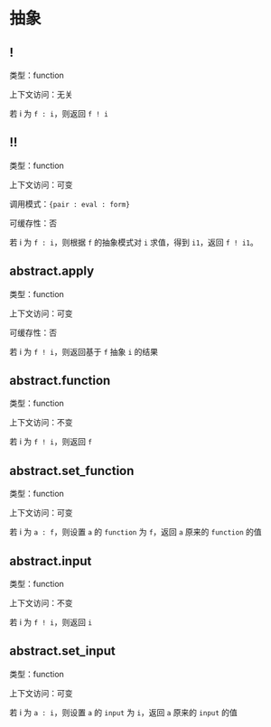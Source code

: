 # 抽象

## !

类型：function

上下文访问：无关

若 i 为 `f : i`，则返回 `f ! i`

## !!

类型：function

上下文访问：可变

调用模式：`{pair : eval : form}`

可缓存性：否

若 i 为 `f : i`，则根据 `f` 的抽象模式对 `i` 求值，得到 `i1`，返回 `f ! i1`。

## abstract.apply

类型：function

上下文访问：可变

可缓存性：否

若 i 为 `f ! i`，则返回基于 `f` 抽象 `i` 的结果

## abstract.function

类型：function

上下文访问：不变

若 i 为 `f ! i`，则返回 `f`

## abstract.set_function

类型：function

上下文访问：可变

若 i 为 `a : f`，则设置 `a` 的 `function` 为 `f`，返回 `a` 原来的 `function` 的值

## abstract.input

类型：function

上下文访问：不变

若 i 为 `f ! i`，则返回 `i`

## abstract.set_input

类型：function

上下文访问：可变

若 i 为 `a : i`，则设置 `a` 的 `input` 为 `i`，返回 `a` 原来的 `input` 的值
